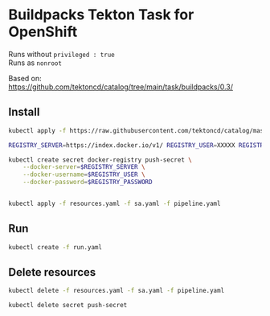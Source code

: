 
# Buildpacks Tekton Task for OpenShift
Runs without `privileged : true`  
Runs as `nonroot`


Based on:
https://github.com/tektoncd/catalog/tree/main/task/buildpacks/0.3/



## Install

```bash
kubectl apply -f https://raw.githubusercontent.com/tektoncd/catalog/master/task/git-clone/0.4/git-clone.yaml
```

```bash
REGISTRY_SERVER=https://index.docker.io/v1/ REGISTRY_USER=XXXXX REGISTRY_PASSWORD=XXXX

kubectl create secret docker-registry push-secret \
    --docker-server=$REGISTRY_SERVER \
    --docker-username=$REGISTRY_USER \
    --docker-password=$REGISTRY_PASSWORD


kubectl apply -f resources.yaml -f sa.yaml -f pipeline.yaml
```

## Run
```bash
kubectl create -f run.yaml
```


## Delete resources
```bash
kubectl delete -f resources.yaml -f sa.yaml -f pipeline.yaml

kubectl delete secret push-secret
```
